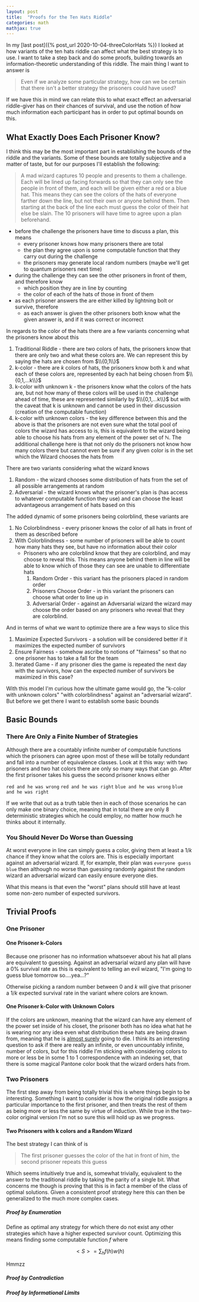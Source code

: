 ```yaml
---
layout: post
title:  "Proofs for the Ten Hats Riddle"
categories: math
mathjax: true
---
```


In my [last post]({% post_url 2020-10-04-threeColorHats %}) I looked at how variants of the ten hats riddle can affect what the best strategy is to use. I want to take a step back and do some proofs, building towards an information-theoretic understanding of this riddle. The main thing I want to answer is

> Even if we analyze some particular strategy, how can we be certain that there isn't a better strategy the prisoners could have used?


If we have this in mind we can relate this to what exact effect an adversarial riddle-giver has on their chances of survival, and use the notion of how much information each participant has in order to put optimal bounds on this.

## What Exactly Does Each Prisoner Know?

I think this may be the most important part in establishing the bounds of the riddle and the variants. Some of these bounds are totally subjective and a matter of taste, but for our purposes I'll establish the following:

> A mad wizard captures 10 people and presents to them a challenge. Each will be lined up facing forwards so that they can only see the people in front of them, and each will be given either a red or a blue hat. This means they can see the colors of the hats of everyone farther down the line, but not their own or anyone behind them. Then starting at the back of the line each must guess the color of their hat else be slain. The 10 prisoners will have time to agree upon a plan beforehand.

- before the challenge the prisoners have time to discuss a plan, this means
	- every prisoner knows how many prisoners there are total
	- the plan they agree upon is some computable function that they carry out during the challenge
	- the prisoners may generate local random numbers (maybe we'll get to quantum prisoners next time)
- during the challenge they can see the other prisoners in front of them, and therefore know
	- which position they are in line by counting
	- the color of each of the hats of those in front of them
- as each prisoner answers the are either killed by lightning bolt or survive, therefore
	- as each answer is given the other prisoners both know what the given answer is, and if it was correct or incorrect

In regards to the color of the hats there are a few variants concerning what the prisoners know about this
1. Traditional Riddle - there are two colors of hats, the prisoners know that there are only two and what these colors are. We can represent this by saying the hats are chosen from $\\{0,1\\}$
1. k-color - there are $k$ colors of hats, the prisoners know both k and what each of these colors are, represented by each hat being chosen from $\\{0,1,...k\\}$
1. k-color with unknown k - the prisoners know what the colors of the hats are, but not how many of these colors will be used in the challenge ahead of time, these are represented similarly by $\\{0,1,...k\\}$ but with the caveat that k is unknown and cannot be used in their discussion (creation of the computable function)
1. k-color with unknown colors - the key difference between this and the above is that the prisoners are not even sure what the total pool of colors the wizard has access to is, this is equivalent to the wizard being able to choose his hats from any element of the power set of $\mathbb{N}$. The additional challenge here is that not only do the prisoners not know how many colors there but cannot even be sure if any given color is in the set which the Wizard chooses the hats from

There are two variants considering what the wizard knows
1. Random - the wizard chooses some distribution of hats from the set of all possible arrangements at random
1. Adversarial - the wizard knows what the prisoner's plan is (has access to whatever computable function they use) and can choose the least advantageous arrangement of hats based on this

The added dynamic of some prisoners being colorblind, these variants are
1. No Colorblindness - every prisoner knows the color of all hats in front of them as described before
1. With Colorblindness - some number of prisoners will be able to count how many hats they see, but have no information about their color
	- Prisoners who are colorblind know that they are colorblind, and may choose to reveal this. This means anyone behind them in line will be able to know which of those they can see are unable to differentiate hats
		1. Random Order - this variant has the prisoners placed in random order
		1. Prisoners Choose Order - in this variant the prisoners can choose what order to line up in
		1. Adversarial Order - against an Adversarial wizard the wizard may choose the order based on any prisoners who reveal that they are colorblind.

And in terms of what we want to optimize there are a few ways to slice this
1. Maximize Expected Survivors - a solution will be considered better if it maximizes the expected number of survivors
1. Ensure Fairness - somehow ascribe to notions of "fairness" so that no one prisoner has to take a fall for the team
1. Iterated Game - if any prisoner dies the game is repeated the next day with the survivors, how can the expected number of survivors be maximized in this case?

With this model I'm curious how the ultimate game would go, the "k-color with unknown colors" "with colorblindness" against an "adversarial wizard". But before we get there I want to establish some basic bounds

## Basic Bounds

### There Are Only a Finite Number of Strategies

Although there are a countably infinite number of computable functions which the prisoners can agree upon most of these will be totally redundant and fall into a number of equivalence classes. Look at it this way: with two prisoners and two hat colors there are only so many ways that can go. After the first prisoner takes his guess the second prisoner knows either

`red and he was wrong`
`red and he was right`
`blue and he was wrong`
`blue and he was right`

If we write that out as a truth table then in each of those scenarios he can only make one binary choice, meaning that in total there are only 8 deterministic strategies which he could employ, no matter how much he thinks about it internally.

### You Should Never Do Worse than Guessing

At worst everyone in line can simply guess a color, giving them at least a $1/k$ chance if they know what the colors are. This is especially important against an adversarial wizard. If, for example, their plan was `everyone guess blue` then although no worse than guessing randomly against the random wizard an adversarial wizard can easily ensure everyone dies. 

What this means is that even the "worst" plans should still have at least some non-zero number of expected survivors.

## Trivial Proofs

### One Prisoner

#### One Prisoner k-Colors
Because one prisoner has no information whatsoever about his hat all plans are equivalent to guessing. Against an adversarial wizard any plan will have a 0% survival rate as this is equivalent to telling an evil wizard, "I'm going to guess blue tomorrow so....yea...?"

Otherwise picking a random number between $0$ and $k$ will give that prisoner a $1/k$ expected survival rate in the variant where colors are known.

#### One Prisoner k-Color with Unknown Colors

If the colors are unknown, meaning that the wizard can have any element of the power set inside of his closet, the prisoner both has no idea what hat he is wearing nor any idea even what distribution these hats are being drawn from, meaning that he is [almost surely](https://en.wikipedia.org/wiki/Almost_surely) going to die. I think its an interesting question to ask if there are really an infinite, or even uncountably infinite, number of colors, but for this riddle I'm sticking with considering colors to more or less be in some 1 to 1 correspondence with an indexing set, that there is some magical Pantone color book that the wizard orders hats from.

### Two Prisoners

The first step away from being totally trivial this is where things begin to be interesting. Something I want to consider is how the original riddle assigns a particular importance to the first prisoner, and then treats the rest of them as being more or less the same by virtue of induction. While true in the two-color original version I'm not so sure this will hold up as we progress.

#### Two Prisoners with k colors and a Random Wizard

The best strategy I can think of is 

> The first prisoner guesses the color of the hat in front of him, the second prisoner repeats this guess

Which seems intuitively true and is, somewhat trivially, equivalent to the answer to the traditional riddle by taking the parity of a single bit. What concerns me though is proving that this is in fact a member of the class of optimal solutions. Given a consistent proof strategy here this can then be generalized to the much more complex cases.

##### Proof by Enumeration

Define as optimal any strategy for which there do not exist any other strategies which have a higher expected survivor count. Optimizing this means finding some computable function $f$ where

$$<S> = \sum_h f(h) w(h)$$

Hmmzz

##### Proof by Contradiction

##### Proof by Informational Limits